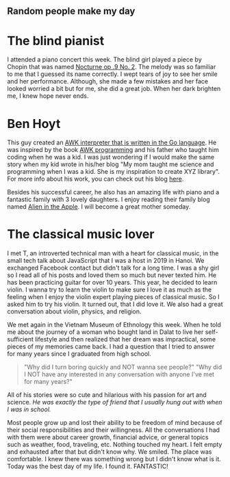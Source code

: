 ## Random people make my day

# The blind pianist

I attended a piano concert this week. The blind girl played a piece by Chopin that was named [Nocturne op .9 No. 2](https://www.youtube.com/watch?v=9E6b3swbnWg). The melody was so familiar to me that I guessed its name correctly. I wept tears of joy to see her smile and her performance. Although, she made a few mistakes and her face looked worried a bit but for me, she did a great job. When her dark brighten me, I knew hope never ends.

# Ben Hoyt

This guy created an [AWK interpreter that is written in the Go language](https://github.com/benhoyt/goawk). He was inspired by the book [AWK programming](https://ia903404.us.archive.org/0/items/pdfy-MgN0H1joIoDVoIC7/The_AWK_Programming_Language.pdf) and his father who taught him coding when he was a kid. I was just wondering if I would make the same story when my kid wrote in his/her blog "My mom taught me science and programming when I was a kid. She is my inspiration to create XYZ library". For more info about his work, you can check out his blog [here](https://benhoyt.com/).

Besides his successful career, he also has an amazing life with piano and a fantastic family with 3 lovely daughters. I enjoy reading their family blog named [Alien in the Apple](https://aliensintheapple.com/). I will become a great mother someday.

# The classical music lover

I met T, an introverted technical man with a heart for classical music, in the small tech talk about JavaScript that I was a host in 2019 in Hanoi. We exchanged Facebook contact but didn't talk for a long time. I was a shy girl so I read all of his posts and loved them so much but never texted him. He has been practicing guitar for over 10 years. This year, he decided to learn violin. I wanna try to learn the violin to make sure I love it as much as the feeling when I enjoy the violin expert playing pieces of classical music. So I asked him to try his violin. It turned out, that I did love it. We also had a great conversation about violin, physics, and religion. 

We met again in the Vietnam Museum of Ethnology this week. When he told me about the journey of a woman who bought land in Dalat to live her self-sufficient lifestyle and then realized that her dream was impractical, some pieces of my memories came back. I had a question that I tried to answer for many years since I graduated from high school.

> "Why did I turn boring quickly and NOT wanna see people?"
> "Why did I NOT have any interested in any conversation with anyone I've met for many years?"

All of his stories were so cute and hilarious with his passion for art and science. *He was exactly the type of friend that I usually hung out with when I was in school.* 

Most people grow up and lost their ability to be freedom of mind because of their social responsibilities and their willingness. All the conversations I had with them were about career growth, financial advice, or general topics such as weather, food, traveling, etc. Nothing touched my heart. I felt empty and exhausted after that but didn't know why. We smiled. The place was comfortable. I knew there was something wrong but I didn't know what is it. Today was the best day of my life. I found it. FANTASTIC!